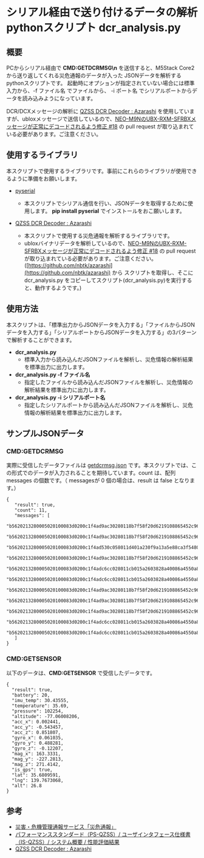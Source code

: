 # シリアル経由で送り付けるデータの解析pythonスクリプト **dcr_analysis.py**

## 概要

PCからシリアル経由で **CMD:GETDCRMSG\n** を送信すると、M5Stack Core2 から送り返してくれる災危通報のデータが入った JSONデータを解析するpythonスクリプトです。
起動時にオプションが指定されていない場合には標準入力から、-f ファイル名 でファイルから、 -i ポート名 でシリアルポートからデータを読み込みようになっています。

DCR/DCXメッセージの解析に [QZSS DCR Decoder : Azarashi](https://github.com/nbtk/azarashi) を使用していますが、ubloxメッセージで送信しているので、[NEO-M9NのUBX-RXM-SFRBXメッセージが正常にデコードされるよう修正 #18](https://github.com/nbtk/azarashi/pull/18) の pull request が取り込まれている必要があります。ご注意ください。

## 使用するライブラリ

本スクリプトで使用するライブラリです。事前にこれらのライブラリが使用できるように準備をお願いします。

- [pyserial](https://pypi.org/project/pyserial/)
  - 本スクリプトでシリアル通信を行い、JSONデータを取得するために使用します。 **pip install pyserial** でインストールをおこ願いします。

- [QZSS DCR Decoder : Azarashi](https://github.com/nbtk/azarashi)
  - 本スクリプトで使用する災危通報を解析するライブラリです。
  - ubloxバイナリデータを解析しているので、[NEO-M9NのUBX-RXM-SFRBXメッセージが正常にデコードされるよう修正 #18](https://github.com/nbtk/azarashi/pull/18) の pull request が取り込まれている必要があります。ご注意ください。([https://github.com/nbtk/azarashi](https://github.com/nbtk/azarashi) から スクリプトを取得し、そこに dcr_analysis.py をコピーしてスクリプト(dcr_analysis.py)を実行すると、動作するようです。)

## 使用方法

本スクリプトは、「標準出力からJSONデータを入力する」「ファイルからJSONデータを入力する」「シリアルポートからJSONデータを入力する」の3パターンで解析することができます。

- **dcr_analysis.py**
  - 標準入力から読み込んだJSONファイルを解析し、災危情報の解析結果を標準出力に出力します。
- **dcr_analysis.py -f ファイル名**
  - 指定したファイルから読み込んだJSONファイルを解析し、災危情報の解析結果を標準出力に出力します。
- **dcr_analysis.py -i シリアルポート名**
  - 指定したシリアルポートから読み込んだJSONファイルを解析し、災危情報の解析結果を標準出力に出力します。

## サンプルJSONデータ

### CMD:GETDCRMSG

実際に受信したデータファイルは [getdcrmsg.json](getdcrmsg.json) です。本スクリプトでは、この形式でのデータが入力されることを期待しています。count は、配列 messages の個数です。（ messagesが 0 個の場合は、result は false となります。）

    {
       "result": true,
       "count": 11,
       "messages": [
          "b5620213280005020100083d0200c1f4ad9ac30280118b7f58f20d6219108865452c961ab1c01200203f3114dc381356",
          "b5620213280005020100083d0200c1f4ad9ac30280118b7f58f20d6219108865452c961ab1c01200203f3114dc381356",
          "b5620213280005020100083d0200c1f4ad530c058011d401a230f9a13a5e88ca3f5480065121130000002693074ab657",
          "b5620213280005020100083d0200c1f4ad9ac30280118b7f58f20d6219108865452c961ab1c01000203fb1642f716d15",
          "b5620213280005020100083d0200c1f4adc6cc028011cb015a2603828a40086a4550a81f41c111003061d4b7e926ba7c",
          "b5620213280005020100083d0200c1f4adc6cc028011cb015a2603828a40086a4550a81f41c11100306154cacfe5f240",
          "b5620213280005020100083d0200c1f4ad9ac30280118b7f58f20d6219108865452c961ab1c01200203fb169fafbc954",
          "b5620213280005020100083d0200c1f4ad9ac30280118b7f58f20d6219108865452c961ab1c01000203ff1279ad33d96",
          "b5620213280005020100083d0200c1f4ad9ac30280118b7f58f20d6219108865452c961ab1c01200203ff12a4f597d9f",
          "b5620213280005020100083d0200c1f4adc6cc028011cb015a2603828a40086a4550a81f41c110003061147236c19cda",
          "b5620213280005020100083d0200c1f4adc6cc028011cb015a2603828a40086a4550a81f41c1130030611484afcd3626"
       ]
    }

### CMD:GETSENSOR

以下のデータは、**CMD:GETSENSOR** で受信したデータです。

    {
      "result": true,
      "battery": 20,
      "imu_temp": 30.43555,
      "temperature": 35.69,
      "pressure": 102254,
      "altitude": -77.06008206,
      "acc_x": 0.002441,
      "acc_y": -0.543457,
      "acc_z": 0.851807,
      "gyro_x": 0.061035,
      "gyro_y": 0.488281,
      "gyro_z": -0.12207,
      "mag_x": 163.3331,
      "mag_y": -227.2813,
      "mag_z": 271.4142,
      "is_gps": true,
      "lat": 35.6809591,
      "lng": 139.7673068,
      "alt": 26.8
    }

## 参考

- [災害・危機管理通報サービス「災危通報」](https://qzss.go.jp/overview/services/sv08_dc-report.html)
- [パフォーマンススタンダード（PS-QZSS）/ ユーザインタフェース仕様書（IS-QZSS）/ システム概要 / 性能評価結果](https://qzss.go.jp/technical/download/ps-is-qzss.html)
- [QZSS DCR Decoder : Azarashi](https://github.com/nbtk/azarashi)
